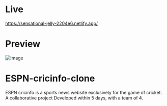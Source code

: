 # Live
https://sensational-jelly-2204e6.netlify.app/

# Preview
![image](https://github.com/VaishnaviAgrawa12/ESPN-cricinfo-clone/assets/105916377/92be10b9-e50c-4001-bbaf-fc769d46dab6)

# ESPN-cricinfo-clone
ESPN cricinfo is a sports news website exclusively for the game of cricket.  A collaborative project Developed within 5 days, with a team of 4.
